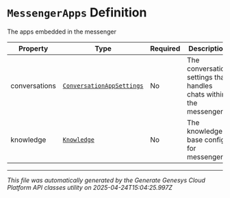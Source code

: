 # `MessengerApps` Definition

The apps embedded in the messenger

| Property | Type | Required | Description |
|----------|------|----------|-------------|
| conversations | [`ConversationAppSettings`](conversationappsettings-definition.md) | No | The conversation settings that handles chats within the messenger |
| knowledge | [`Knowledge`](knowledge-definition.md) | No | The knowledge base config for messenger |

---

*This file was automatically generated by the Generate Genesys Cloud Platform API classes utility on 2025-04-24T15:04:25.997Z*